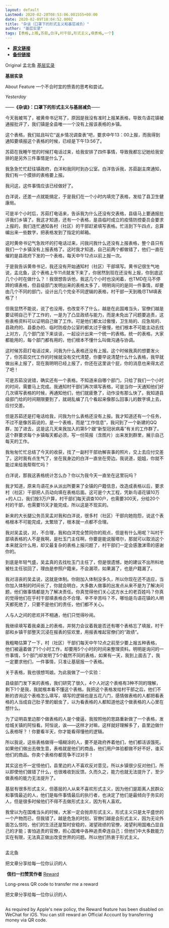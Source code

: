 ```yaml
---
layout: default
Lastmod: 2020-02-28T08:53:06.081555+00:00
date: 2020-02-09T18:04:52.000Z
title: "杂谈（口罩下的形式主义和基层减负）"
author: "基层实录"
tags: [表格,上报,苏茹,白洋,村干部,形式主义,填表格,一个]
---
```


* [**原文链接**](http://archive.ph/IUw5M)
* [**备份链接**](http://archive.ph/IUw5M)


Original 孟北鱼 [基层实录](#)

**基层实录** ![](data:image/gif;base64,R0lGODlhAQABAIAAAAAAAP///yH5BAEAAAAALAAAAAABAAEAAAIBRAA7)

About Feature 一个不合时宜的愤青的思考和尝试。

_Yesterday_

——**《杂谈》：口罩下的形式主义与基层减负**——

今天我被骂了，被黄帝书记骂了，原因是我没有准时上报某表格，导致鸟语花镇被通报批评了，我们镇是全县唯一一个没有上报该表格的乡镇。

这个表格，我们姑且叫它“返乡情况调查表”吧，要求中午13：00上报，而我得到通知要填报这个表格的时候，已经是下午13:56了。

苏茹在我睡午觉的时候打电话过来，给我安排了四件事情，导致我都忘记她给我安排的是另外三件事情是什么了。

我急急忙忙赶往镇政府，白洋和我同时到办公室。白洋告诉我，苏茹副主席通知，我们有一个摸排的表格要上报。

我问这，这件事情应该已经做好了。

白洋说，还差一点就能搞定，于是我们在一个小时内填完了表格，发给了县卫生健康局。

可是半个小时后，苏茹打电话来，告诉我为什么还没有交表格，县级马上要通报批评我们乡镇了。我这才知道，还有一个表格，是县临时成立的疫情防控委员会要求上报的，我们连忙通知各村（社区）的干部赶紧填写表格。忙活到下午四点，总算编出来一些数字，把表格发到了指定的邮箱。

这时黄帝书记气急败坏的打电话过来，问我问我什么还没有上报表格，整个县只有我们一个乡镇没有上报表格了。这时我才知道，自己前两个都做错了，他们一直在催的是县政府下发的一个表格，每天中午12点以前上报一次。

于是我告诉黄帝书记，我还没有开始通知村（社区）干部填写。黄书记很生气地说，孟北鱼，这个表格上午11点就发下来了，你居然到现在还没有上报，你到底这几个小时在做什么？！我很想告诉他，我这几个小时也没闲着，也TMD在马不停蹄的填表格，但县级部门发明出来的表格太多了，明明询问的是同一件事情，却要由几个不同的部门，设计出几个完全不同逻辑的表格，村干部一天到晚尽TM填表格了！

但我显然不能说，说了也没用，也改变不了什么，越是在此国难当头，官僚们越是要证明自己干了工作的，一是为了凸显政绩与能力，而是未免出了问题要追责，这些表格资料可以证明自己做了工作。可是他们都太过傲慢，卫生局的、应急局的、县政府的、县委办的、临时防疫办公室的都太过于傲慢，他们根本不可能主动去找上对方，几个部门坐下来谈谈，一起设计出来一个统一的表格。统一的表格，大家都能用的，每个部门都有用的，他们根本不懂什么叫做沟通与协调。

这时候苏茹打电话过来，问我为什么表格还没有上报。这个时候我真的想要发火了，你苏茹交代工作的时候就没有交代清楚，你要早说清楚什么什么表格，我早就做出来上报了，现在我明明已经上报了，你还在这里说个屁，你的消息也来得太迟了吧！

可是苏茹没说错，确实还有一个表格，不知道来自哪个部门，只给了我们一个小时的时间，需要马上完成。我通知村干部们再次填写表格，可是当你一天通知他们好几次填写表格的时候，再通知他们，他们就疲惫了，动作没有那么快了。我知道县级部门给的时间期限要到了，就胡乱编了几个看起来像那么回事儿的数字填上去，应付交差。

但是苏茹还是打电话给我，问我为什么表格还没有上报。我才知道还有一个任务，不过不是像苏茹说的，是一个表格，而是“工作信息”，我问到了一个新建的QQ群，加了进去，这是这几天来我加入的第5个跟“新型冠状病毒”有关的工作群了。这个群要求每个乡镇每天都必须，写一份简报（含图片）出来发到群里，展示自己每天的工作。

我匆匆忙忙总结了今天的收获，找了一副村干部劝解丧事的照片，交上去应付交差了。这时我有点生气了，坐在我身边的白洋一直坐在旁边。我说道，姐姐，你就不能过来给我帮帮忙吗？

白洋说，那我这表格统计怎么办？你以为我今天一直坐在这里玩吗？

我才知道，原来鸟语花乡从派出所要来了全镇的户籍信息，改造成表格以后，要求村（社区）干部把人员动向填在表格后面。这可是个大工程，凭新鸟语花镇10万+的人口，我们按3万户算，村干部们每天调查100户，也需要300天，分给20个村的干部，也需要15天才能完成，所以这是不现实的。

新来的大长腿公务员吴孟对我和白洋说，很多村（社区）干部向她抱怨，说这个表格根本不可能完成，太繁琐了，根本就一点都不合理。

我对吴孟说，对，不合理，我和白洋完全赞同你的观点，但是有什么用呢？叫村干部填表格的人不是我啊，是杜玉门主任啊，你要是能说服塔尔，那就可以取消这个本来就没什么用，却又最复杂的表格上报问题了，村干部们一定会感激涕零的感谢你的。

到底是年轻气盛，吴孟真的去找杜玉门主任了，但是很遗憾，她的建议不出所料地被杜主任驳回了，理由是参照户籍来，不会漏项，如果漏了，也是户籍漏了。

我对沮丧的吴孟说，这就是体制。你刚加入体制没多久，所以你现在还不适应，当你加入体制的时间长了，你就会明白，大多数人做事的出发点从来不是为了解决问题，他们做事情都是为了解决责任。你真觉得他们关心这方水土的老百姓吗？你真的觉得他们在乎村干部填表格合不合理、辛不辛苦吗？不，哪怕是鸟语花镇的人明天都死绝了，只要不是他们的责任，他们都不关心。

人与人之间的悲欢并不相通，他们只觉得吵闹。

我继续填写着我桌面上的表格，并努力会议着我是否还有哪个表格忘了填报，村干部和乡镇干部整天沉浸在报表的狂欢里，用报表堆起官僚们的“政绩”。

我粗略估算了一下，村（社区）干部们每天中午12点之前至少要上报五种表格，他们被逼着做了1个小时工作，却要用5个小时的时间来整理资料。明明是询问的一件事情，5个部门却发明了5个截然不同的表格，如果有一天，我到上面去了，我一定要求他们，一件事情，只准让基层报一个表格。

关于表格，我也很想骂娘。为此我做了一个实验：

县级部门发下来的表格，我们研究了很久，4个人对这个表格有3种不同的理解，剩下1个是我，我就根本看不懂这个表格。我把这个表格发给村干部之后，他们不断的咨询这个表格怎么填写，填写的逻辑也是五花八门，感情做表格的人都把看表格的人当成自己肚子里的蛔虫了，以为看表格的人都知道他这个做表格的人心里在想什么。

为了证明县里边那个做表格的人是个傻逼，我按照他的思路重新做了一个表格，发给城关镇的阿恒看。阿恒说，诶——这样才对嘛，这样就好理解多了，县里边做什么表格呀？！你要看半天，你才能看得懂他的逻辑。

所以我说，这些表格做得一塌糊涂的人，要不是政府养着他们，他们都活该饿死。如果他们做出去做生意，表格就是他们的商品，他们用户体验都做不好不好，谁买他们的商品。你卖个表格你都竞争不过对手！

其实这也不一定怪他们，县里边的人不喜欢反对意见，所以乡镇很少反对他们，所以即使他们做错了什么，也很难收到反馈。久而久之，能力也就无法提升了，至少做表格的能力无法提升了。

基层有很多形式主义，但基层的人从来不喜欢形式主义，因为他们是距离人民群众和事情最近的人，他们是每件事情最后的执行者，也决定了他们是最倾向于务实的人，但是很多时候他们不得不去做形式主义，因为有人喜欢。

我曾以为在国难当头的时候，大家一定会抛弃形式主义，形式主义只是太平盛世的一个产物而已，但我错了。越是危急的时刻，官僚们越是会形式主义，因为无论外面怎么惊险，他们的生活还是暂时安稳的，渴望政绩的官僚，渴望利用国难凸显自己的才能；害怕追责的官僚，担心国难中各种追责牵连自己；但他们中大多数能力实在有限，无法真正做出改变世界的问题。所以他们热衷于形式主义。

![](data:image/gif;base64,R0lGODlhAQABAIAAAAAAAP///yH5BAEAAAAALAAAAAABAAEAAAIBRAA7)

孟北鱼

把文章分享给每一位你认识的人

 ![赞赏二维码](data:image/gif;base64,R0lGODlhAQABAIAAAAAAAP///yH5BAEAAAAALAAAAAABAAEAAAIBRAA7) **信扫一扫赞赏作者** [Reward](##)

Long-press QR code to transfer me a reward

把文章分享给每一位你认识的人

![](data:image/gif;base64,R0lGODlhAQABAIAAAAAAAP///yH5BAEAAAAALAAAAAABAAEAAAIBRAA7)

As required by Apple's new policy, the Reward feature has been disabled on WeChat for iOS. You can still reward an Official Account by transferring money via QR code.

